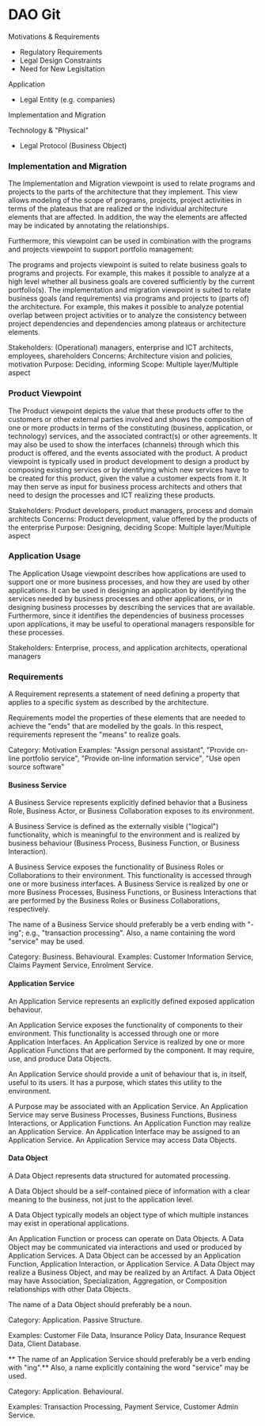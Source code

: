 # DAO Git

Motivations & Requirements
- Regulatory Requirements
- Legal Design Constraints
- Need for New Legisltation


Application
- Legal Entity (e.g. companies)

Implementation and Migration

Technology & "Physical"
- Legal Protocol (Business Object)

### Implementation and Migration
The Implementation and Migration viewpoint is used to relate programs and projects to the parts of the architecture that they implement. This view allows modeling of the scope of programs, projects, project activities in terms of the plateaus that are realized or the individual architecture elements that are affected. In addition, the way the elements are affected may be indicated by annotating the relationships.

Furthermore, this viewpoint can be used in combination with the programs and projects viewpoint to support portfolio management:

The programs and projects viewpoint is suited to relate business goals to programs and projects. For example, this makes it possible to analyze at a high level whether all business goals are covered sufficiently by the current portfolio(s).
The implementation and migration viewpoint is suited to relate business goals (and requirements) via programs and projects to (parts of) the architecture. For example, this makes it possible to analyze potential overlap between project activities or to analyze the consistency between project dependencies and dependencies among plateaus or architecture elements.

Stakeholders: (Operational) managers, enterprise and ICT architects, employees, shareholders
Concerns: Architecture vision and policies, motivation
Purpose: Deciding, informing
Scope: Multiple layer/Multiple aspect

### Product Viewpoint
The Product viewpoint depicts the value that these products offer to the customers or other external parties involved and shows the composition of one or more products in terms of the constituting (business, application, or technology) services, and the associated contract(s) or other agreements. It may also be used to show the interfaces (channels) through which this product is offered, and the events associated with the product. A product viewpoint is typically used in product development to design a product by composing existing services or by identifying which new services have to be created for this product, given the value a customer expects from it. It may then serve as input for business process architects and others that need to design the processes and ICT realizing these products.

Stakeholders: Product developers, product managers, process and domain architects
Concerns: Product development, value offered by the products of the enterprise
Purpose: Designing, deciding
Scope: Multiple layer/Multiple aspect

### Application Usage

The Application Usage viewpoint describes how applications are used to support one or more business processes, and how they are used by other applications. It can be used in designing an application by identifying the services needed by business processes and other applications, or in designing business processes by describing the services that are available. Furthermore, since it identifies the dependencies of business processes upon applications, it may be useful to operational managers responsible for these processes.

Stakeholders: Enterprise, process, and application architects, operational managers

### Requirements

 A Requirement represents a statement of need defining a property that applies to a specific system as described by the architecture.

Requirements model the properties of these elements that are needed to achieve the "ends" that are modelled by the goals. In this respect, requirements represent the "means" to realize goals.

Category: Motivation
Examples: "Assign personal assistant", "Provide on-line portfolio service", "Provide on-line information service", "Use open source software"

#### Business Service
A Business Service represents explicitly defined behavior that a Business Role, Business Actor, or Business Collaboration exposes to its environment.

A Business Service is defined as the externally visible ("logical") functionality, which is meaningful to the environment and is realized by business behaviour (Business Process, Business Function, or Business Interaction).

A Business Service exposes the functionality of Business Roles or Collaborations to their environment. This functionality is accessed through one or more business interfaces. A Business Service is realized by one or more Business Processes, Business Functions, or Business Interactions that are performed by the Business Roles or Business Collaborations, respectively.

The name of a Business Service should preferably be a verb ending with "-ing"; e.g., "transaction processing". Also, a name containing the word "service" may be used.

Category: Business. Behavioural.
Examples: Customer Information Service, Claims Payment Service, Enrolment Service.


#### Application Service

An Application Service represents an explicitly defined exposed application behaviour.

An Application Service exposes the functionality of components to their environment. This functionality is accessed through one or more Application Interfaces. An Application Service is realized by one or more Application Functions that are performed by the component. It may require, use, and produce Data Objects.

An Application Service should provide a unit of behaviour that is, in itself, useful to its users. It has a purpose, which states this utility to the environment.

A Purpose may be associated with an Application Service. An Application Service may serve Business Processes, Business Functions, Business Interactions, or Application Functions. An Application Function may realize an Application Service. An Application Interface may be assigned to an Application Service. An Application Service may access Data Objects.


#### Data Object

A Data Object represents data structured for automated processing.

A Data Object should be a self-contained piece of information with a clear meaning to the business, not just to the application level.

A Data Object typically models an object type of which multiple instances may exist in operational applications.

An Application Function or process can operate on Data Objects. A Data Object may be communicated via interactions and used or produced by Application Services. A Data Object can be accessed by an Application Function, Application Interaction, or Application Service. A Data Object may realize a Business Object, and may be realized by an Artifact. A Data Object may have Association, Specialization, Aggregation, or Composition relationships with other Data Objects.

The name of a Data Object should preferably be a noun.

Category: Application. Passive Structure.

Examples: Customer File Data, Insurance Policy Data, Insurance Request Data, Client Database.

** The name of an Application Service should preferably be a verb ending with "ing".** Also, a name explicitly containing the word "service" may be used.

Category: Application. Behavioural.

Examples: Transaction Processing, Payment Service, Customer Admin Service.